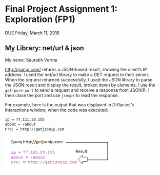 # Final Project Assignment 1: Exploration (FP1)
DUE Friday, March 11, 2016

## My Library: net/url & json
My name: Saurabh Verma

http://jsonip.com/ returns a JSON-based result, showing the client’s IP address. I used the net/url library to make a GET request to their server. When the request returned successfully, I used the JSON library to parse the JSON result and display the result, broken down by elements. I use the `get-pure-port` to send a request and receive a response from JSONIP. I then close the port and use `jsexpr` to read the response.

For example, here is the output that was displayed in DrRacket's Interactions window, when the code was executed:

    ip = 77.121.28.155
    about = /about
    Pro! = http://getjsonip.com

![Diagram](/diagram.png?raw=true "Diagram")
